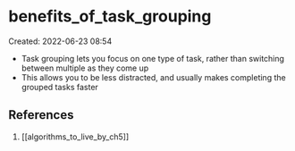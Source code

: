 # benefits_of_task_grouping
Created: 2022-06-23 08:54

- Task grouping lets you focus on one type of task, rather than switching between multiple as they come up
- This allows you to be less distracted, and usually makes completing the grouped tasks faster

## References
1. [[algorithms_to_live_by_ch5]]